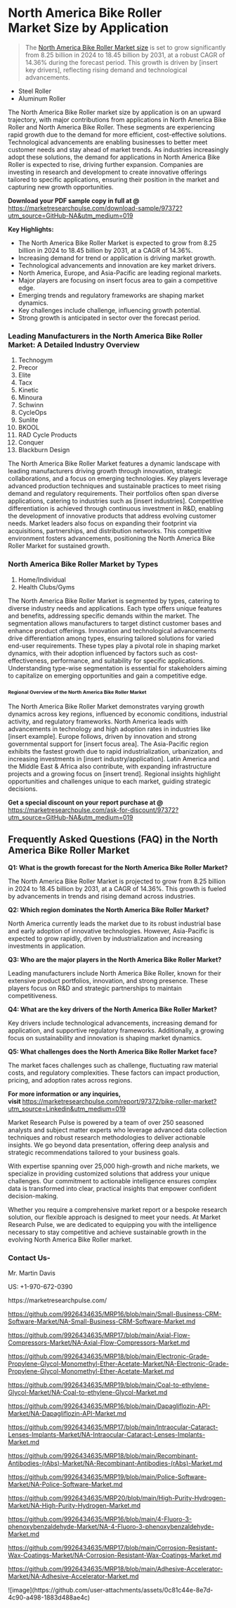 <h1>North America Bike Roller Market&nbsp;Size by Application</h1><blockquote><p>The <a href="https://marketresearchpulse.com/download-sample/97372?utm_source=GitHub-NA&amp;utm_medium=019">North America Bike Roller Market size</a> is set to grow significantly from 8.25 billion in 2024 to 18.45 billion by 2031, at a robust CAGR of 14.36% during the forecast period. This growth is driven by [insert key drivers], reflecting rising demand and technological advancements.</p></blockquote><ul><li>Steel Roller<li> Aluminum Roller</li></ul><p>The North America Bike Roller market size by application is on an upward trajectory, with major contributions from applications in North America Bike Roller and North America Bike Roller. These segments are experiencing rapid growth due to the demand for more efficient, cost-effective solutions. Technological advancements are enabling businesses to better meet customer needs and stay ahead of market trends. As industries increasingly adopt these solutions, the demand for applications in North America Bike Roller is expected to rise, driving further expansion. Companies are investing in research and development to create innovative offerings tailored to specific applications, ensuring their position in the market and capturing new growth opportunities.</p><p><strong>Download your PDF sample copy in full at @ </strong><a href="https://marketresearchpulse.com/download-sample/97372?utm_source=GitHub-NA&amp;utm_medium=019">https://marketresearchpulse.com/download-sample/97372?utm_source=GitHub-NA&amp;utm_medium=019</a></p><p><strong>Key Highlights: </strong></p><ul><li>The North America Bike Roller Market is expected to grow from 8.25 billion in 2024 to 18.45 billion by 2031, at a CAGR of 14.36%.</li><li>Increasing demand for trend or application is driving market growth.</li><li>Technological advancements and innovation are key market drivers.</li><li>North America, Europe, and Asia-Pacific are leading regional markets.</li><li>Major players are focusing on insert focus area to gain a competitive edge.</li><li>Emerging trends and regulatory frameworks are shaping market dynamics.</li><li>Key challenges include challenge, influencing growth potential.</li><li>Strong growth is anticipated in sector over the forecast period.</li></ul><h3>Leading Manufacturers in the North America Bike Roller Market: A Detailed Industry Overview</h3><ol><li>Technogym</li><li>Precor</li><li>Elite</li><li>Tacx</li><li>Kinetic</li><li>Minoura</li><li>Schwinn</li><li>CycleOps</li><li>Sunlite</li><li>BKOOL</li><li>RAD Cycle Products</li><li>Conquer</li><li>Blackburn Design</li></ol><div class="flex max-w-full flex-col flex-grow"><div class="min-h-8 text-message flex w-full flex-col items-end gap-2 whitespace-normal break-words [.text-message+&amp;]:mt-5" dir="auto" data-message-author-role="assistant" data-message-id="fd8432e4-4910-450d-b182-61b7bfb0a01f" data-message-model-slug="gpt-4o"><div class="flex w-full flex-col gap-1 empty:hidden first:pt-[3px]"><div class="markdown prose w-full break-words dark:prose-invert light"><p>The North America Bike Roller Market features a dynamic landscape with leading manufacturers driving growth through innovation, strategic collaborations, and a focus on emerging technologies. Key players leverage advanced production techniques and sustainable practices to meet rising demand and regulatory requirements. Their portfolios often span diverse applications, catering to industries such as [insert industries]. Competitive differentiation is achieved through continuous investment in R&amp;D, enabling the development of innovative products that address evolving customer needs. Market leaders also focus on expanding their footprint via acquisitions, partnerships, and distribution networks. This competitive environment fosters advancements, positioning the North America Bike Roller Market for sustained growth.</p></div></div></div></div><h3>North America Bike Roller Market by Types</h3><ol><li>Home/Individual<li> Health Clubs/Gyms</li></ol><div class="flex max-w-full flex-col flex-grow"><div class="min-h-8 text-message flex w-full flex-col items-end gap-2 whitespace-normal break-words [.text-message+&amp;]:mt-5" dir="auto" data-message-author-role="assistant" data-message-id="084470be-0bb7-4664-bddf-5156b4f41249" data-message-model-slug="gpt-4o-mini"><div class="flex w-full flex-col gap-1 empty:hidden first:pt-[3px]"><div class="markdown prose w-full break-words dark:prose-invert light"><p>The North America Bike Roller Market is segmented by types, catering to diverse industry needs and applications. Each type offers unique features and benefits, addressing specific demands within the market. The segmentation allows manufacturers to target distinct customer bases and enhance product offerings. Innovation and technological advancements drive differentiation among types, ensuring tailored solutions for varied end-user requirements. These types play a pivotal role in shaping market dynamics, with their adoption influenced by factors such as cost-effectiveness, performance, and suitability for specific applications. Understanding type-wise segmentation is essential for stakeholders aiming to capitalize on emerging opportunities and gain a competitive edge.</p></div></div></div></div><h3><span style="font-size: 11px;">Regional Overview of the North America Bike Roller Market</span></h3><div class="flex max-w-full flex-col flex-grow"><div class="min-h-8 text-message flex w-full flex-col items-end gap-2 whitespace-normal break-words [.text-message+&amp;]:mt-5" dir="auto" data-message-author-role="assistant" data-message-id="e9038762-ce64-4e30-91c9-9bd413514231" data-message-model-slug="gpt-4o-mini"><div class="flex w-full flex-col gap-1 empty:hidden first:pt-[3px]"><div class="markdown prose w-full break-words dark:prose-invert light"><p>The North America Bike Roller Market demonstrates varying growth dynamics across key regions, influenced by economic conditions, industrial activity, and regulatory frameworks. North America leads with advancements in technology and high adoption rates in industries like [insert example]. Europe follows, driven by innovation and strong governmental support for [insert focus area]. The Asia-Pacific region exhibits the fastest growth due to rapid industrialization, urbanization, and increasing investments in [insert industry/application]. Latin America and the Middle East &amp; Africa also contribute, with expanding infrastructure projects and a growing focus on [insert trend]. Regional insights highlight opportunities and challenges unique to each market, guiding strategic decisions.</p></div></div></div></div><p><strong>Get a special discount on your report purchase at @ </strong><a href="https://marketresearchpulse.com/ask-for-discount/97372?utm_source=GitHub-NA&amp;utm_medium=019">https://marketresearchpulse.com/ask-for-discount/97372?utm_source=GitHub-NA&amp;utm_medium=019</a></p><h2>Frequently Asked Questions (FAQ) in the North America Bike Roller Market</h2><p><strong>Q1: What is the growth forecast for the North America Bike Roller Market?</strong></p><p>The North America Bike Roller Market is projected to grow from 8.25 billion in 2024 to 18.45 billion by 2031, at a CAGR of 14.36%. This growth is fueled by advancements in trends and rising demand across industries.</p><p><strong>Q2: Which region dominates the North America Bike Roller Market?</strong></p><p>North America currently leads the market due to its robust industrial base and early adoption of innovative technologies. However, Asia-Pacific is expected to grow rapidly, driven by industrialization and increasing investments in application.</p><p><strong>Q3: Who are the major players in the North America Bike Roller Market?</strong></p><p>Leading manufacturers include North America Bike Roller, known for their extensive product portfolios, innovation, and strong presence. These players focus on R&amp;D and strategic partnerships to maintain competitiveness.</p><p><strong>Q4: What are the key drivers of the North America Bike Roller Market?</strong></p><p>Key drivers include technological advancements, increasing demand for application, and supportive regulatory frameworks. Additionally, a growing focus on sustainability and innovation is shaping market dynamics.</p><p><strong>Q5: What challenges does the North America Bike Roller Market face?</strong></p><p>The market faces challenges such as challenge, fluctuating raw material costs, and regulatory complexities. These factors can impact production, pricing, and adoption rates across regions.</p><p><strong>For more information or any inquiries, visit&nbsp;</strong><a href="https://marketresearchpulse.com/report/97372/bike-roller-market?utm_source=Linkedin&utm_medium=019">https://marketresearchpulse.com/report/97372/bike-roller-market?utm_source=Linkedin&utm_medium=019</a></p><p>Market Research Pulse is powered by a team of over 250 seasoned analysts and subject matter experts who leverage advanced data collection techniques and robust research methodologies to deliver actionable insights. We go beyond data presentation, offering deep analysis and strategic recommendations tailored to your business goals.</p><p>With expertise spanning over 25,000 high-growth and niche markets, we specialize in providing customized solutions that address your unique challenges. Our commitment to actionable intelligence ensures complex data is transformed into clear, practical insights that empower confident decision-making.</p><p>Whether you require a comprehensive market report or a bespoke research solution, our flexible approach is designed to meet your needs. At Market Research Pulse, we are dedicated to equipping you with the intelligence necessary to stay competitive and achieve sustainable growth in the evolving North America Bike Roller market.</p><h3><strong>Contact Us-</strong></h3><p>Mr. Martin Davis</p><p>US: +1-970-672-0390</p><p>https://marketresearchpulse.com/</p><p><a href="https://github.com/9926434635/MRP16/blob/main/Small-Business-CRM-Software-Market/NA-Small-Business-CRM-Software-Market.md">https://github.com/9926434635/MRP16/blob/main/Small-Business-CRM-Software-Market/NA-Small-Business-CRM-Software-Market.md</a></p><p><a href="https://github.com/9926434635/MRP17/blob/main/Axial-Flow-Compressors-Market/NA-Axial-Flow-Compressors-Market.md">https://github.com/9926434635/MRP17/blob/main/Axial-Flow-Compressors-Market/NA-Axial-Flow-Compressors-Market.md</a></p><p><a href="https://github.com/9926434635/MRP18/blob/main/Electronic-Grade-Propylene-Glycol-Monomethyl-Ether-Acetate-Market/NA-Electronic-Grade-Propylene-Glycol-Monomethyl-Ether-Acetate-Market.md">https://github.com/9926434635/MRP18/blob/main/Electronic-Grade-Propylene-Glycol-Monomethyl-Ether-Acetate-Market/NA-Electronic-Grade-Propylene-Glycol-Monomethyl-Ether-Acetate-Market.md</a></p><p><a href="https://github.com/9926434635/MRP19/blob/main/Coal-to-ethylene-Glycol-Market/NA-Coal-to-ethylene-Glycol-Market.md">https://github.com/9926434635/MRP19/blob/main/Coal-to-ethylene-Glycol-Market/NA-Coal-to-ethylene-Glycol-Market.md</a></p><p><a href="https://github.com/9926434635/MRP16/blob/main/Dapagliflozin-API-Market/NA-Dapagliflozin-API-Market.md">https://github.com/9926434635/MRP16/blob/main/Dapagliflozin-API-Market/NA-Dapagliflozin-API-Market.md</a></p><p><a href="https://github.com/9926434635/MRP17/blob/main/Intraocular-Cataract-Lenses-Implants-Market/NA-Intraocular-Cataract-Lenses-Implants-Market.md">https://github.com/9926434635/MRP17/blob/main/Intraocular-Cataract-Lenses-Implants-Market/NA-Intraocular-Cataract-Lenses-Implants-Market.md</a></p><p><a href="https://github.com/9926434635/MRP18/blob/main/Recombinant-Antibodies-(rAbs)-Market/NA-Recombinant-Antibodies-(rAbs)-Market.md">https://github.com/9926434635/MRP18/blob/main/Recombinant-Antibodies-(rAbs)-Market/NA-Recombinant-Antibodies-(rAbs)-Market.md</a></p><p><a href="https://github.com/9926434635/MRP19/blob/main/Police-Software-Market/NA-Police-Software-Market.md">https://github.com/9926434635/MRP19/blob/main/Police-Software-Market/NA-Police-Software-Market.md</a></p><p><a href="https://github.com/9926434635/MRP20/blob/main/High-Purity-Hydrogen-Market/NA-High-Purity-Hydrogen-Market.md">https://github.com/9926434635/MRP20/blob/main/High-Purity-Hydrogen-Market/NA-High-Purity-Hydrogen-Market.md</a></p><p><a href="https://github.com/9926434635/MRP16/blob/main/4-Fluoro-3-phenoxybenzaldehyde-Market/NA-4-Fluoro-3-phenoxybenzaldehyde-Market.md">https://github.com/9926434635/MRP16/blob/main/4-Fluoro-3-phenoxybenzaldehyde-Market/NA-4-Fluoro-3-phenoxybenzaldehyde-Market.md</a></p><p><a href="https://github.com/9926434635/MRP17/blob/main/Corrosion-Resistant-Wax-Coatings-Market/NA-Corrosion-Resistant-Wax-Coatings-Market.md">https://github.com/9926434635/MRP17/blob/main/Corrosion-Resistant-Wax-Coatings-Market/NA-Corrosion-Resistant-Wax-Coatings-Market.md</a></p><p><a href="https://github.com/9926434635/MRP18/blob/main/Adhesive-Accelerator-Market/NA-Adhesive-Accelerator-Market.md">https://github.com/9926434635/MRP18/blob/main/Adhesive-Accelerator-Market/NA-Adhesive-Accelerator-Market.md</a></p>
![image](https://github.com/user-attachments/assets/0c81c44e-8e7d-4c90-a498-1883d488ae4c)
